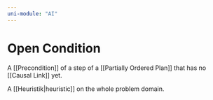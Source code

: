 ```yaml
---
uni-module: "AI"
---
```


# Open Condition

A [[Precondition]] of a step of a [[Partially Ordered Plan]] that has no [[Causal Link]] yet.

A [[Heuristik|heuristic]] on the whole problem domain.
